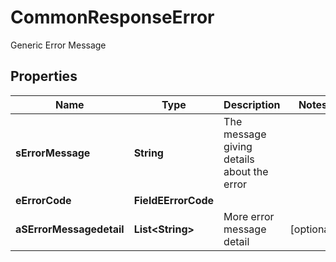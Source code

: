 

# CommonResponseError

Generic Error Message

## Properties

| Name | Type | Description | Notes |
|------------ | ------------- | ------------- | -------------|
|**sErrorMessage** | **String** | The message giving details about the error |  |
|**eErrorCode** | **FieldEErrorCode** |  |  |
|**aSErrorMessagedetail** | **List&lt;String&gt;** | More error message detail |  [optional] |



